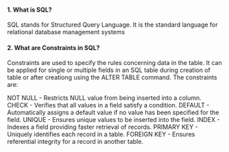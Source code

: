 #### 1. What is SQL?
SQL stands for Structured Query Language. It is the standard language for relational database management systems

#### 2. What are Constraints in SQL?
Constraints are used to specify the rules concerning data in the table. It can be applied for single or multiple fields in an SQL table during creation of table or after creationg using the ALTER TABLE command. The constraints are:

NOT NULL - Restricts NULL value from being inserted into a column.
CHECK - Verifies that all values in a field satisfy a condition.
DEFAULT - Automatically assigns a default value if no value has been specified for the field.
UNIQUE - Ensures unique values to be inserted into the field.
INDEX - Indexes a field providing faster retrieval of records.
PRIMARY KEY - Uniquely identifies each record in a table.
FOREIGN KEY - Ensures referential integrity for a record in another table.



